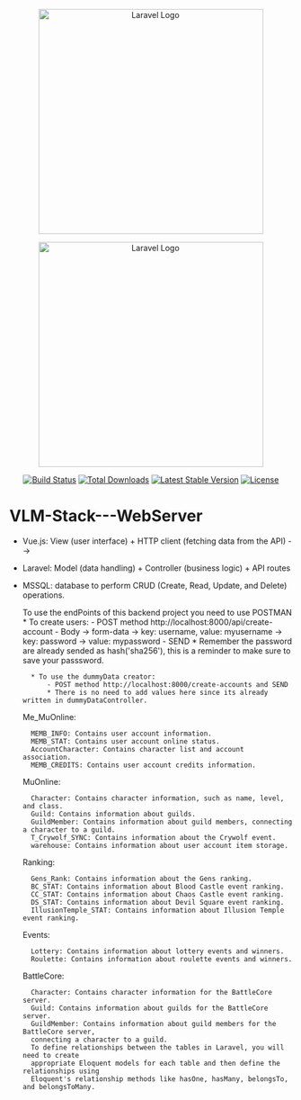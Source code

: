<p align="center"><a href="https://laravel.com" target="_blank"><img src="https://raw.githubusercontent.com/laravel/art/master/logo-lockup/5%20SVG/2%20CMYK/1%20Full%20Color/laravel-logolockup-cmyk-red.svg" width="400" alt="Laravel Logo"></a></p>
<p align="center"><a href="https://laravel.com" target="_blank"><img src="https://assets.stickpng.com/images/62cc1b3a150d5de9a3dad5f7.png" width="400" alt="Laravel Logo"></a></p>
<p align="center">
<a href="https://github.com/laravel/framework/actions"><img src="https://github.com/laravel/framework/workflows/tests/badge.svg" alt="Build Status"></a>
<a href="https://packagist.org/packages/laravel/framework"><img src="https://img.shields.io/packagist/dt/laravel/framework" alt="Total Downloads"></a>
<a href="https://packagist.org/packages/laravel/framework"><img src="https://img.shields.io/packagist/v/laravel/framework" alt="Latest Stable Version"></a>
<a href="https://packagist.org/packages/laravel/framework"><img src="https://img.shields.io/packagist/l/laravel/framework" alt="License"></a>
</p>

# VLM-Stack---WebServer

* Vue.js: View (user interface) + HTTP client (fetching data from the API) -->
* Laravel: Model (data handling) + Controller (business logic) + API routes
* MSSQL: database to perform CRUD (Create, Read, Update, and Delete) operations.

    To use the endPoints of this backend project you need to use POSTMAN
        * To create users: 
            - POST method http://localhost:8000/api/create-account
            - Body -> form-data -> key: username, value: myusername -> key: password -> value: mypassword
            - SEND
            * Remember the password are already sended as hash('sha256'), this is a reminder to make sure to save your passsword.

        * To use the dummyData creator:
            - POST method http://localhost:8000/create-accounts and SEND
            * There is no need to add values here since its already written in dummyDataController.     
    
    Me_MuOnline:

        MEMB_INFO: Contains user account information.
        MEMB_STAT: Contains user account online status.
        AccountCharacter: Contains character list and account association.
        MEMB_CREDITS: Contains user account credits information.

    MuOnline:

        Character: Contains character information, such as name, level, and class.
        Guild: Contains information about guilds.
        GuildMember: Contains information about guild members, connecting a character to a guild.
        T_Crywolf_SYNC: Contains information about the Crywolf event.
        warehouse: Contains information about user account item storage.

    Ranking:

        Gens_Rank: Contains information about the Gens ranking.
        BC_STAT: Contains information about Blood Castle event ranking.
        CC_STAT: Contains information about Chaos Castle event ranking.
        DS_STAT: Contains information about Devil Square event ranking.
        IllusionTemple_STAT: Contains information about Illusion Temple event ranking.

    Events:

        Lottery: Contains information about lottery events and winners.
        Roulette: Contains information about roulette events and winners.

    BattleCore:

        Character: Contains character information for the BattleCore server.
        Guild: Contains information about guilds for the BattleCore server.
        GuildMember: Contains information about guild members for the BattleCore server, 
        connecting a character to a guild.
        To define relationships between the tables in Laravel, you will need to create 
        appropriate Eloquent models for each table and then define the relationships using 
        Eloquent's relationship methods like hasOne, hasMany, belongsTo, and belongsToMany.
